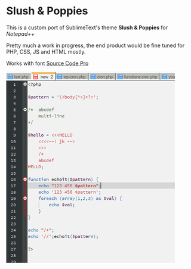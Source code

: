 Slush &amp; Poppies
===================

This is a custom port of SublimeText's theme **Slush &amp; Poppies** for *Notepad++*

Pretty much a work in progress, the end product would be fine tuned for PHP, CSS, JS and HTML mostly.

Works with font [Source Code Pro](http://sourceforge.net/projects/sourcecodepro.adobe/)

![alt text](sandp.png)


